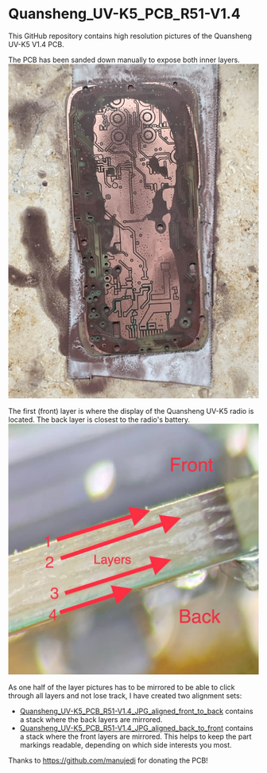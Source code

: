 
# Quansheng_UV-K5_PCB_R51-V1.4
This GitHub repository contains high resolution pictures of the Quansheng UV-K5 V1.4 PCB. 

The PCB has been sanded down manually to expose both inner layers.
<img src="https://github.com/mentalDetector/Quansheng_UV-K5_PCB_R51-V1.4/blob/main/Quansheng_UV-K5_PCB_R51-V1.4_JPG/Quansheng_UV-K5_PCB_R51-V1.4_manual_sanding_process.jpeg?raw=true" width="512"/>

The first (front) layer is where the display of the Quansheng UV-K5 radio is located. The back layer is closest to the radio's battery.
<img src="https://github.com/mentalDetector/Quansheng_UV-K5_PCB_R51-V1.4/blob/main/Quansheng_UV-K5_PCB_R51-V1.4_JPG/Quansheng_UV-K5_PCB_R51-V1.4_layer_stackup.jpg?raw=true" width="750"/>

As one half of the layer pictures has to be mirrored to be able to click through all layers and not lose track, I have created two alignment sets:
- [Quansheng_UV-K5_PCB_R51-V1.4_JPG_aligned_front_to_back](https://github.com/mentalDetector/Quansheng_UV-K5_PCB_R51-V1.4/tree/main/Quansheng_UV-K5_PCB_R51-V1.4_JPG_aligned_front_to_back) contains a stack where the back layers are mirrored.
- [Quansheng_UV-K5_PCB_R51-V1.4_JPG_aligned_back_to_front](https://github.com/mentalDetector/Quansheng_UV-K5_PCB_R51-V1.4/tree/main/Quansheng_UV-K5_PCB_R51-V1.4_JPG_aligned_back_to_front) contains a stack where the front layers are mirrored.
This helps to keep the part markings readable, depending on which side interests you most.

 Thanks to https://github.com/manujedi for donating the PCB!
 
